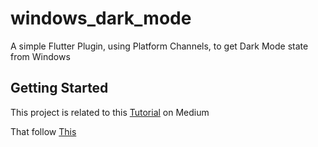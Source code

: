 # windows_dark_mode

A simple Flutter Plugin, using Platform Channels, to get Dark Mode state from Windows  

## Getting Started
This project is related to this [Tutorial](
https://medium.com/@pgiacomo69/dynamic-theme-settings-change-in-a-flutter-desktop-app-63f137630417) on Medium

That follow  [This](
https://medium.com/@pgiacomo69/flutter-platform-plugin-windows-1-8b7c0a96fac4) 

